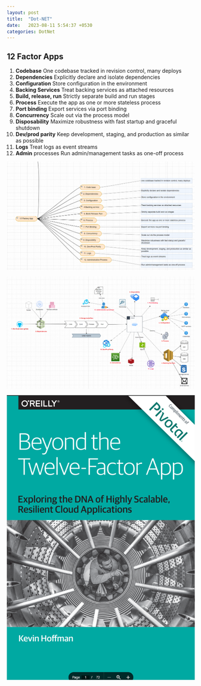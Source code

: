 ```yaml
---
layout: post
title:  "Dot-NET"
date:   2023-08-11 5:54:37 +0530
categories: DotNet
---
```


## 12 Factor Apps

1. **Codebase** One codebase tracked in revision control, many deploys
2. **Dependencies** Explicitly declare and isolate dependencies
3. **Configuration** Store configuration in the environment 
4. **Backing Services** Treat backing services as attached resources
5. **Build, release, run** Strictly separate build and run stages
6. **Process** Execute the app as one or more stateless process
7. **Port binding** Export services via port binding
8. **Concurrency** Scale out via the process model
9. **Disposability** Maximize robustness with fast startup and graceful shutdown
10. **Dev/prod parity** Keep development, staging, and production as similar as possible
11. **Logs** Treat logs as event streams
12. **Admin** processes Run admin/management tasks as one-off process

![12 Factor App ](images\12factorapp_mindmap.png)

![Alt text](images\12factorapp_flowdiagram.png)

![Alt text](images\12factorapp_book.png)

                                   
                                  
                                  
